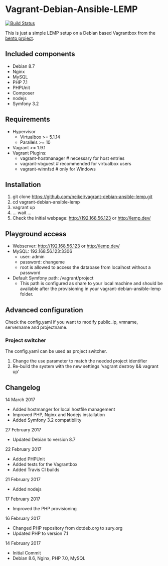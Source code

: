 # Vagrant-Debian-Ansible-LEMP  
[![Build Status](https://travis-ci.org/neikei/vagrant-debian-ansible-lemp.svg?branch=master)](https://travis-ci.org/neikei/vagrant-debian-ansible-lemp)

This is just a simple LEMP setup on a Debian based Vagrantbox from the [bento project](https://github.com/chef/bento).

## Included components

 - Debian 8.7
 - Nginx
 - MySQL
 - PHP 7.1
 - PHPUnit
 - Composer
 - nodejs
 - Symfony 3.2

## Requirements
 - Hypervisor
   - Virtualbox >= 5.1.14
   - Parallels >= 10
 - Vagrant >= 1.9.1
 - Vagrant Plugins:
   - vagrant-hostmanager # necessary for host entries
   - vagrant-vbguest # recommended for virtualbox users
   - vagrant-winnfsd # only for Windows

## Installation
1. git clone https://github.com/neikei/vagrant-debian-ansible-lemp.git
2. cd vagrant-debian-ansible-lemp
3. vagrant up
4. ... wait ...
5. Check the initial webpage: http://192.168.56.123 or http://lemp.dev/

## Playground access

 - Webserver: http://192.168.56.123 or http://lemp.dev/
 - MySQL: 192.168.56.123:3306
   - user: admin
   - password: changeme
   - root is allowed to access the database from localhost without a password
 - Default Symfony path: /vagrant/project
   - This path is configured as share to your local machine and should be available after the provisioning in your vagrant-debian-ansible-lemp folder.

## Advanced configuration

Check the config.yaml if you want to modify public_ip, vmname, servername and projectname.

### Project switcher

The config.yaml can be used as project switcher.

1. Change the use parameter to match the needed project identifier
2. Re-build the system with the new settings 'vagrant destroy && vagrant up'

## Changelog
14 March 2017
 - Added hostmanger for local hostfile management
 - Improved PHP, Nginx and Nodejs installation
 - Added Symfony 3.2 compatibility

27 February 2017
 - Updated Debian to version 8.7

22 February 2017
 - Added PHPUnit
 - Added tests for the Vagrantbox
 - Added Travis CI builds

21 February 2017
 - Added nodejs

17 February 2017
 - Improved the PHP provisioning

16 February 2017
 - Changed PHP repository from dotdeb.org to sury.org
 - Updated PHP to version 7.1

14 February 2017
 - Initial Commit
 - Debian 8.6, Nginx, PHP 7.0, MySQL
